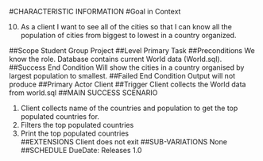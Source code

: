 #CHARACTERISTIC INFORMATION
#Goal in Context

10.  As a client I want to see all of the cities so that I can know all the population of cities from biggest to lowest in a country organized.   

##Scope
Student Group Project
##Level
Primary Task 
##Preconditions
We know the role. Database contains current World data (World.sql).
##Success End Condition
Will show the cities in a country organised by largest population to smallest.
##Failed End Condition
Output will not produce 
##Primary Actor
Client 
##Trigger
 Client collects the World data from world.sql 
##MAIN SUCCESS SCENARIO
 1. Client collects name of the countries and population to get the top populated countries for.
 2. Filters the top populated countries 
 3. Print the top populated countries   
##EXTENSIONS
Client does not exit
##SUB-VARIATIONS
None 
##SCHEDULE
DueDate: Releases 1.0 